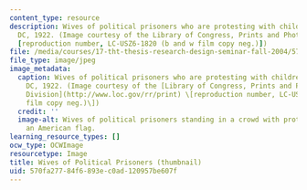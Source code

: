 ```yaml
---
content_type: resource
description: Wives of political prisoners who are protesting with children, Washington,
  DC, 1922. (Image courtesy of the Library of Congress, Prints and Photographs Division
  [reproduction number, LC-USZ6-1820 (b and w film copy neg.)])
file: /media/courses/17-tht-thesis-research-design-seminar-fall-2004/570fa27784f6893ec0ad120957be607f_17-thtf04-th.jpg
file_type: image/jpeg
image_metadata:
  caption: Wives of political prisoners who are protesting with children, Washington,
    DC, 1922. (Image courtesy of the [Library of Congress, Prints and Photographs
    Division](http://www.loc.gov/rr/print) \[reproduction number, LC-USZ6-1820 (b&w
    film copy neg.)\])
  credit: ''
  image-alt: Wives of political prisoners standing in a crowd with protest signs and
    an American flag.
learning_resource_types: []
ocw_type: OCWImage
resourcetype: Image
title: Wives of Political Prisoners (thumbnail)
uid: 570fa277-84f6-893e-c0ad-120957be607f
---
```

